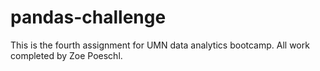 # pandas-challenge
This is the fourth assignment for UMN data analytics bootcamp. All work completed by Zoe Poeschl.

